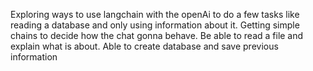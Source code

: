 Exploring ways to use langchain with the openAi to do a few tasks like reading a database and only using information about it.
Getting simple chains to decide how the chat gonna behave.
Be able to read a file and explain what is about.
Able to create database and save previous information
